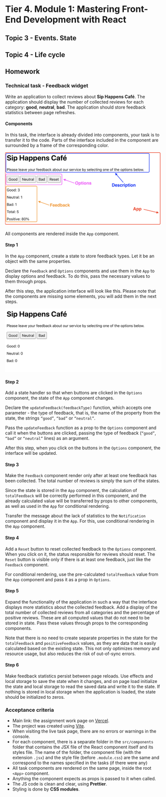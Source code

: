 # Tier 4. Module 1: Mastering Front-End Development with React

## Topic 3 - Events. State
## Topic 4 - Life cycle

## Homework

### Technical task - Feedback widget

Write an application to collect reviews about **Sip Happens Café**.
The application should display the number of collected reviews for each category: **good**, **neutral**, **bad**. The application should store feedback statistics between page refreshes.

#### Components

In this task, the interface is already divided into components, your task is to transfer it to the code. Parts of the interface included in the component are surrounded by a frame of the corresponding color.

![Components structure](readme_img/components.png)

All components are rendered inside the `App` component.

#### Step 1

In the `App` component, create a state to store feedback types. Let it be an object with the same properties.

Declare the `Feedback` and `Options` components and use them in the `App` to display options and feedback. To do this, pass the necessary values ​​to them through props.

After this step, the application interface will look like this. Please note that the components are missing some elements, you will add them in the next steps.

![Interface](readme_img/interface.png)

#### Step 2

Add a state handler so that when buttons are clicked in the `Options` component, the state of the `App` component changes.

Declare the `updateFeedback(feedbackType)` function, which accepts one parameter - the type of feedback, that is, the name of the property from the state, the strings `“good”`, `“bad”` or `“neutral”`.

Pass the `updateFeedback` function as a prop to the `Options` component and call it when the buttons are clicked, passing the type of feedback (`“good”`, `“bad”` or `“neutral”` lines) as an argument.

After this step, when you click on the buttons in the `Options` component, the interface will be updated.

#### Step 3

Make the `Feedback` component render only after at least one feedback has been collected. The total number of reviews is simply the sum of the states.

Since the state is stored in the `App` component, the calculation of `totalFeedback` will be correctly performed in this component, and the already calculated value will be transferred by props to other components, as well as used in the `App` for conditional rendering.

Transfer the message about the lack of statistics to the `Notification` component and display it in the `App`. For this, use conditional rendering in the `App` component.

#### Step 4

Add a `Reset` button to reset collected feedback to the `Options` component. When you click on it, the status responsible for reviews should reset. The `Reset` button is visible only if there is at least one feedback, just like the `Feedback` component.

For conditional rendering, use the pre-calculated `totalFeedback` value from the `App` component and pass it as a prop in `Options`.

#### Step 5

Expand the functionality of the application in such a way that the interface displays more statistics about the collected feedback. Add a display of the total number of collected reviews from all categories and the percentage of positive reviews. These are all computed values ​​that do not need to be stored in state. Pass these values ​​through props to the corresponding components.

Note that there is no need to create separate properties in the state for the `totalFeedback` and `positiveFeedback` values, as they are data that is easily calculated based on the existing state. This not only optimizes memory and resource usage, but also reduces the risk of out-of-sync errors.

#### Step 6

Make feedback statistics persist between page reloads. Use effects and local storage to save the state when it changes, and on page load initialize the state and local storage to read the saved data and write it to the state. If nothing is stored in local storage when the application is loaded, the state should be initialized to zeros.

### Acceptance criteria

* Main link: the assignment work page on [Vercel](https://goit-neo-react-hw-module2-brown.vercel.app/).
* The project was created using [Vite](https://vitejs.dev/).
* When visiting the live task page, there are no errors or warnings in the console.
* For each component, there is a separate folder in the `src/components` folder that contains the JSX file of the React component itself and its styles file. The name of the folder, the component file (with the extension `.jsx`) and the style file (before `.module.css`) are the same and correspond to the names specified in the tasks (if there were any)
* All task components are rendered on the same page, inside the root `<App>` component.
* Anything the component expects as props is passed to it when called.
* The JS code is clean and clear, using **Prettier**.
* Styling is done by **CSS modules**.
